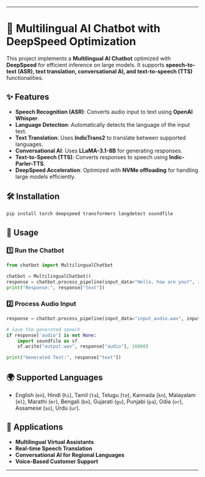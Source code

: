 
---

# 🚀 Multilingual AI Chatbot with DeepSpeed Optimization  

This project implements a **Multilingual AI Chatbot** optimized with **DeepSpeed** for efficient inference on large models. It supports **speech-to-text (ASR), text translation, conversational AI, and text-to-speech (TTS)** functionalities.  

## ✨ **Features**  

- **Speech Recognition (ASR)**: Converts audio input to text using **OpenAI Whisper**.  
- **Language Detection**: Automatically detects the language of the input text.  
- **Text Translation**: Uses **IndicTrans2** to translate between supported languages.  
- **Conversational AI**: Uses **LLaMA-3.1-8B** for generating responses.  
- **Text-to-Speech (TTS)**: Converts responses to speech using **Indic-Parler-TTS**.  
- **DeepSpeed Acceleration**: Optimized with **NVMe offloading** for handling large models efficiently.  

## 🛠 **Installation**  

```bash
pip install torch deepspeed transformers langdetect soundfile 
```

## 📌 **Usage**  

### 1️⃣ **Run the Chatbot**  

```python
from chatbot import MultilingualChatbot  

chatbot = MultilingualChatbot()  
response = chatbot.process_pipeline(input_data="Hello, how are you?", input_type="text", output_type="text")  
print("Response:", response["text"])  
```

### 2️⃣ **Process Audio Input**  

```python
response = chatbot.process_pipeline(input_data="input_audio.wav", input_type="audio", output_type="audio")  

# Save the generated speech  
if response['audio'] is not None:  
    import soundfile as sf  
    sf.write("output.wav", response["audio"], 16000)  

print("Generated Text:", response["text"])  
```

## 🌍 **Supported Languages**  

- English (`en`), Hindi (`hi`), Tamil (`ta`), Telugu (`te`), Kannada (`kn`), Malayalam (`ml`), Marathi (`mr`), Bengali (`bn`), Gujarati (`gu`), Punjabi (`pa`), Odia (`or`), Assamese (`as`), Urdu (`ur`).  

## 🎯 **Applications**  

- **Multilingual Virtual Assistants**  
- **Real-time Speech Translation**  
- **Conversational AI for Regional Languages**  
- **Voice-Based Customer Support**  

---